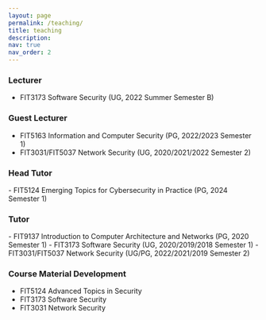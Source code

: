 ```yaml
---
layout: page
permalink: /teaching/
title: teaching
description:
nav: true
nav_order: 2
---
```


<h3>Lecturer</h3>

- FIT3173 Software Security (UG, 2022 Summer Semester B)



<h3>Guest Lecturer </h3>

- FIT5163 Information and Computer Security (PG, 2022/2023 Semester 1)
- FIT3031/FIT5037 Network Security (UG, 2020/2021/2022 Semester 2)

<h3>Head Tutor</h3>
- FIT5124 Emerging Topics for Cybersecurity in Practice (PG, 2024 Semester 1)

<h3>Tutor</h3>
- FIT9137 Introduction to Computer Architecture and Networks (PG, 2020 Semester 1)
- FIT3173 Software Security (UG, 2020/2019/2018 Semester 1)
- FIT3031/FIT5037 Network Security (UG/PG, 2022/2021/2019 Semester 2)



<h3>Course Material Development</h3>

* FIT5124 Advanced Topics in Security
* FIT3173 Software Security
* FIT3031 Network Security

